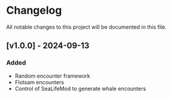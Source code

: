 # Changelog

All notable changes to this project will be documented in this file.

## [v1.0.0] - 2024-09-13

### Added

- Random encounter framework
- Flotsam encounters
- Control of SeaLifeMod to generate whale encounters
